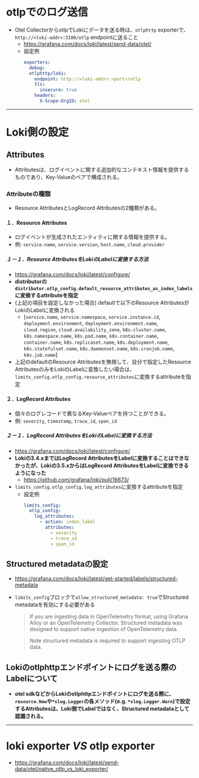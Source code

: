 # otlpでのログ送信
- Otel CollectorからotlpでLokiにデータを送る時は、`otlphttp` exporterで、`http://<loki-addr>:3100/otlp` endpointに送ること
  - https://grafana.com/docs/loki/latest/send-data/otel/
  - 設定例  
    ```yaml
    exporters:
      debug:
      otlphttp/loki:
        endpoint: http://<loki-addr>:<port>/otlp
        tls:
          insecure: true
        headers:
          X-Scope-OrgID: otel
    ```

---

# Loki側の設定

## Attributes
- Attributesは、ログイベントに関する追加的なコンテキスト情報を提供するものであり、Key-Valueのペアで構成される。

### Attributeの種類
- Resource AttributesとLogRecord Attributesの2種類がある。

#### １．Resource Attributes
- ログイベントが生成されたエンティティに関する情報を提供する。
- 例: `service.name`, `service.version`, `host.name`, `cloud.provider`

##### １－１．Resource AttributesをLokiのLabelに変換する方法
- https://grafana.com/docs/loki/latest/configure/
- **distributorの`distributor.otlp_config.default_resource_attributes_as_index_labels`に変換するattributeを指定**
- (上記の項目を設定しなかった場合) defaultで以下のResource AttributesがLokiのLabelに変換される
  - [`service.name`, `service.namespace`, `service.instance.id`, `deployment.environment`, `deployment.environment.name`, `cloud.region`, `cloud.availability_zone`, `k8s.cluster.name`, `k8s.namespace.name`, `k8s.pod.name`, `k8s.container.name`, `container.name`, `k8s.replicaset.name`, `k8s.deployment.name`, `k8s.statefulset.name`, `k8s.daemonset.name`, `k8s.cronjob.name`, `k8s.job.name`]
- 上記のdefaultのResource Attributesを無視して、自分で指定したResource AttributesのみをLokiのLabelに変換したい場合は、`limits_config.otlp_config.resource_attributes`に変換するattributeを指定

#### ２．LogRecord Attributes
- 個々のログレコードで異なるKey-Valueペアを持つことができる。
- 例: `severity`, `timestamp`, `trace_id`, `span_id`

##### ２－１．LogRecord AttributesをLokiのLabelに変換する方法
- https://grafana.com/docs/loki/latest/configure/
- **Lokiの3.4.xまではLogRecord AttributesをLabelに変換することはできなかったが、Lokiの3.5.xからはLogRecord AttributesをLabelに変換できるようになった**
  - https://github.com/grafana/loki/pull/16673/
- `limits_config.otlp_config.log_attributes`に変換するattributeを指定
  - 設定例  
    ```yaml
    limits_config:
      otlp_config:
        log_attributes:
          - action: index_label
            attributes:
              - severity
              - trace_id
              - span_id
    ```

## Structured metadataの設定
- https://grafana.com/docs/loki/latest/get-started/labels/structured-metadata
- `limits_config`ブロックで`allow_structured_metadata: true`でStructured metadataを有効にする必要がある  
  > If you are ingesting data in OpenTelemetry format, using Grafana Alloy or an OpenTelemetry Collector. Structured metadata was designed to support native ingestion of OpenTelemetry data.

  > Note structured metadata is required to support ingesting OTLP data.

## Lokiのotlphttpエンドポイントにログを送る際のLabelについて
- **otel sdkなどからLokiのotlphttpエンドポイントにログを送る際に、`resource.New`や`*slog.Logger`の各メソッド(e.g. `*slog.Logger.Warn`)で設定するAttributesは、Loki側でLabelではなく、Structured metadataとして認識される。**

---

# loki exporter *VS* otlp exporter
- https://grafana.com/docs/loki/latest/send-data/otel/native_otlp_vs_loki_exporter/
